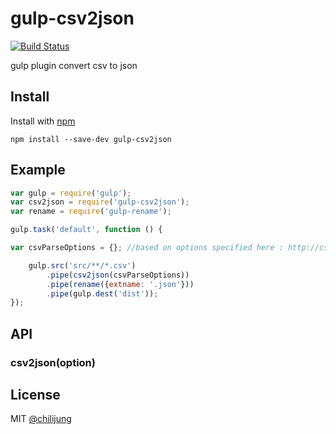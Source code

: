 # gulp-csv2json

[![Build Status](https://travis-ci.org/DataGarage/gulp-csv2json.png?branch=master)](https://travis-ci.org/DataGarage/gulp-csv2json)

gulp plugin convert csv to json

## Install

Install with [npm](https://npmjs.org/package/gulp-csv2json)

```
npm install --save-dev gulp-csv2json
```


## Example

```js
var gulp = require('gulp');
var csv2json = require('gulp-csv2json');
var rename = require('gulp-rename');

gulp.task('default', function () {

var csvParseOptions = {}; //based on options specified here : http://csv.adaltas.com/parse/

	gulp.src('src/**/*.csv')
		.pipe(csv2json(csvParseOptions))
		.pipe(rename({extname: '.json'}))
		.pipe(gulp.dest('dist'));
});
```


## API

### csv2json(option)


## License

MIT [@chilijung](http://github.com/chilijung)
